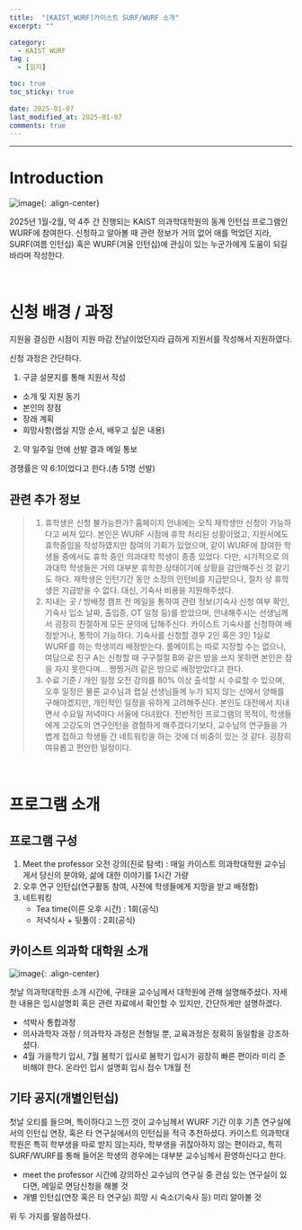 ```yaml
---
title:  "[KAIST_WURF]카이스트 SURF/WURF 소개" 
excerpt: ""

category:
  - KAIST_WURF
tag :
  - [일지]

toc: true
toc_sticky: true
 
date: 2025-01-07
last_modified_at: 2025-01-07
comments: true
---
```


---


# Introduction

![image](https://github.com/user-attachments/assets/b4948267-81a2-4505-8aee-48dd299f7077){: .align-center}

2025년 1월-2월, 약 4주 간 진행되는 KAIST 의과학대학원의 동계 인턴십 프로그램인 WURF에 참여한다. 신청하고 알아볼 때 관련 정보가 거의 없어 애를 먹었던 지라, SURF(여름 인턴십) 혹은 WURF(겨울 인턴십)에 관심이 있는 누군가에게 도움이 되길 바라며 작성한다. 


<br>

# 신청 배경 / 과정

지원을 결심한 시점이 지원 마감 전날이었던지라 급하게 지원서를 작성해서 지원하였다. 

신청 과정은 간단하다.

1. 구글 설문지를 통해 지원서 작성
  - 소개 및 지원 동기
  - 본인의 장점
  - 장래 계획
  - 희망사항(랩실 지망 순서, 배우고 싶은 내용)
2. 약 일주일 안에 선발 결과 메일 통보

경쟁률은 약 6:1이었다고 한다.(총 51명 선발)

## 관련 추가 정보
> 1. 휴학생은 신청 불가능한가?
> 홈페이지 안내에는 오직 재학생만 신청이 가능하다고 써져 있다. 본인은 WURF 시점에 휴학 처리된 상황이었고, 지원서에도 휴학중임을 작성하였지만 참여의 기회가 있었으며, 같이 WURF에 참여한 학생들 중에서도 휴학 중인 의과대학 학생이 종종 있었다. 다만, 시기적으로 의과대학 학생들은 거의 대부분 휴학한 상태이기에 상황을 감안해주신 것 같기도 하다. 재학생은 인턴기간 동안 소정의 인턴비를 지급받으나, 절차 상 휴학생은 지급받을 수 없다. 대신, 기숙사 비용을 지원해주셨다.
> 2. 지내는 곳 / 방배정
> 캠프 전 메일을 통하여 관련 정보(기숙사 신청 여부 확인, 기숙사 입소 날짜, 출입증, OT 일정 등)를 받았으며, 안내해주시는 선생님께서 굉장히 친절하게 모든 문의에 답해주신다. 카이스트 기숙사를 신청하여 배정받거나, 통학이 가능하다. 기숙사를 신청할 경우 2인 혹은 3인 1실로 WURF를 하는 학생끼리 배정받는다. 룸메이트는 따로 지정할 수는 없으나, 여담으로 친구 A는 신청할 때 구구절절 B와 같은 방을 쓰지 못하면 본인은 잠을 자지 못한다며... 찡찡거려 같은 방으로 배정받았다고 한다.
> 3. 수료 기준 / 개인 일정
> 오전 강의를 80% 이상 출석할 시 수료할 수 있으며, 오후 일정은 물론 교수님과 랩실 선생님들께 누가 되지 않는 선에서 양해를 구해야겠지만, 개인적인 일정을 유하게 고려해주신다. 본인도 대전에서 지내면서 수요일 저녁마다 서울에 다녀왔다. 전반적인 프로그램의 목적이, 학생들에게 고강도의 연구인턴을 경험하게 해주겠다기보다, 교수님의 연구들을 가볍게 접하고 학생들 간 네트워킹을 하는 것에 더 비중이 있는 것 같다. 굉장히 여유롭고 편안한 일정이다.

<br>

# 프로그램 소개
## 프로그램 구성
1. Meet the professor 오전 강의(진로 탐색) : 매일 카이스트 의과학대학원 교수님게서 당신의 분야와, 삶에 대한 이야기를 1시간 가량 
2. 오후 연구 인턴십(연구활동 참여, 사전에 학생들에게 지망을 받고 배정함)
3. 네트워킹
    - Tea time(이른 오후 시간) : 1회(공식)
    - 저녁식사 + 뒷풀이 : 2회(공식)

## 카이스트 의과학 대학원 소개
![image](https://github.com/user-attachments/assets/7fb99289-1f70-4dff-aee6-e7bb0956379d){: .align-center}

첫날 의과학대학원 소개 시간에, 구태윤 교수님께서 대학원에 관해 설명해주셨다. 자세한 내용은 입시설명회 혹은 관련 자료에서 확인할 수 있지만, 간단하게만 설명하겠다.
- 석박사 통합과정
- 의사과학자 과정 / 의과학자 과정은 전형일 뿐, 교육과정은 정확히 동일함을 강조하셨다.
- 4월 가을학기 입시, 7월 봄학기 입시로 봄학기 입시가 굉장히 빠른 편이라 미리 준비해야 한다. 온라인 입시 설명회 입시 접수 1개월 전

## 기타 공지(개별인턴십)
첫날 오티를 들으며, 특이하다고 느낀 것이 교수님께서 WURF 기간 이후 기존 연구실에서의 인턴십 연장, 혹은 타 연구실에서의 인턴십을 적극 추천하셨다. 카이스트 의과학대학원은 특히 학부생을 따로 받지 않는지라, 학부생을 귀찮아하지 않는 편이라고, 특히 SURF/WURF를 통해 들어온 학생의 경우에는 대부분 교수님께서 환영하신다고 한다.

- meet the professor 시간에 강의하신 교수님의 연구실 중 관심 있는 연구실이 있다면, 메일로 면담신청을 해볼 것
- 개별 인턴십(연장 혹은 타 연구실) 희망 시 숙소(기숙사 등) 미리 알아볼 것

위 두 가지를 말씀하셨다. 

